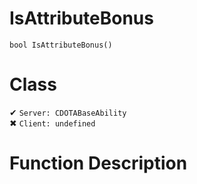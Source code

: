 # IsAttributeBonus
```
bool IsAttributeBonus()
```
# Class
✔ `Server: CDOTABaseAbility`  
✖ `Client: undefined`  

# Function Description

